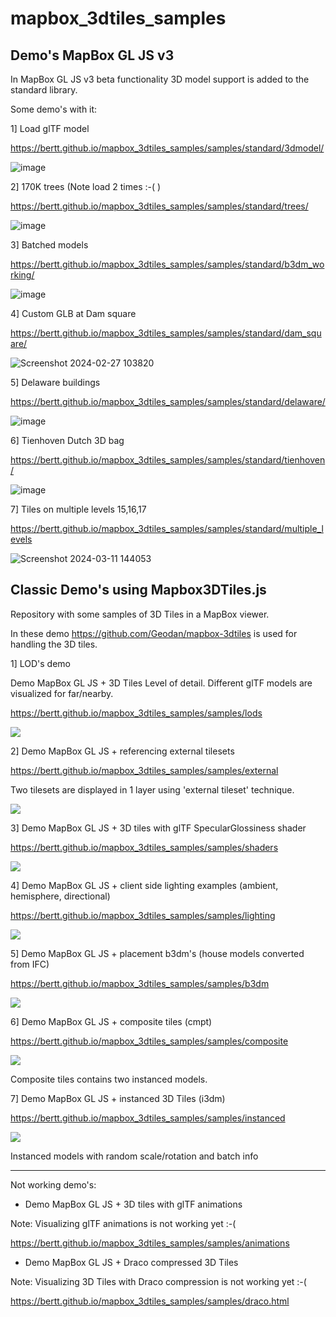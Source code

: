 # mapbox_3dtiles_samples

## Demo's  MapBox GL JS v3

In MapBox GL JS v3 beta functionality 3D model support is added to the standard library.

Some demo's with it:

1] Load glTF model

https://bertt.github.io/mapbox_3dtiles_samples/samples/standard/3dmodel/

![image](https://github.com/bertt/mapbox_3dtiles_samples/assets/538812/a391877c-a805-485c-af86-cb9db168c17a)


2] 170K trees (Note load 2 times :-( )

https://bertt.github.io/mapbox_3dtiles_samples/samples/standard/trees/

![image](https://github.com/bertt/mapbox_3dtiles_samples/assets/538812/04ebd034-cfa3-4f3f-9049-f51b909c4694)

3] Batched models

https://bertt.github.io/mapbox_3dtiles_samples/samples/standard/b3dm_working/

![image](https://github.com/bertt/mapbox_3dtiles_samples/assets/538812/5a4d2ca9-a879-4c02-b2ea-7d004520daf6)

4] Custom GLB at Dam square

https://bertt.github.io/mapbox_3dtiles_samples/samples/standard/dam_square/

![Screenshot 2024-02-27 103820](https://github.com/bertt/mapbox_3dtiles_samples/assets/538812/2cdfbcf3-b963-4b22-be6d-42147870b81f)

5] Delaware buildings

https://bertt.github.io/mapbox_3dtiles_samples/samples/standard/delaware/

![image](https://github.com/bertt/mapbox_3dtiles_samples/assets/538812/ac464c87-36d8-4220-a483-ca26e0d50df6)

6] Tienhoven Dutch 3D bag

https://bertt.github.io/mapbox_3dtiles_samples/samples/standard/tienhoven/

![image](https://github.com/bertt/mapbox_3dtiles_samples/assets/538812/7440b27a-c00f-4ff4-9879-e2844b6aca9c)

7] Tiles on multiple levels 15,16,17

https://bertt.github.io/mapbox_3dtiles_samples/samples/standard/multiple_levels

![Screenshot 2024-03-11 144053](https://github.com/bertt/mapbox_3dtiles_samples/assets/538812/c67fd415-d83b-4d2d-b668-58f57bc89dec)


## Classic Demo's using Mapbox3DTiles.js

Repository with some samples of 3D Tiles in a MapBox viewer.

In these demo https://github.com/Geodan/mapbox-3dtiles is used for handling the 3D tiles.

1] LOD's demo

Demo MapBox GL JS + 3D Tiles Level of detail. Different glTF models are visualized for far/nearby.

https://bertt.github.io/mapbox_3dtiles_samples/samples/lods

<img src = "lods.gif">

2] Demo MapBox GL JS + referencing external tilesets 

https://bertt.github.io/mapbox_3dtiles_samples/samples/external

Two tilesets are displayed in 1 layer using 'external tileset' technique.

<img src = "external_tilesets.png">

3] Demo MapBox GL JS + 3D tiles with glTF SpecularGlossiness shader

https://bertt.github.io/mapbox_3dtiles_samples/samples/shaders

<img src = "specular_glossiness.png">

4] Demo MapBox GL JS + client side lighting examples (ambient, hemisphere, directional)

https://bertt.github.io/mapbox_3dtiles_samples/samples/lighting

<img src = "lighting.png">

5] Demo MapBox GL JS + placement b3dm's (house models converted from IFC)

https://bertt.github.io/mapbox_3dtiles_samples/samples/b3dm

<img src = "b3dm.png">

6] Demo MapBox GL JS + composite tiles (cmpt)

https://bertt.github.io/mapbox_3dtiles_samples/samples/composite

<img src = "composite.png">

Composite tiles contains two instanced models.

7] Demo MapBox GL JS + instanced 3D Tiles (i3dm)

https://bertt.github.io/mapbox_3dtiles_samples/samples/instanced

<img src = "instanced.png">

Instanced models with random scale/rotation and batch info

------------------------------------------------------------------------

Not working demo's:

- Demo MapBox GL JS + 3D tiles with glTF animations

Note: Visualizing glTF animations is not working yet :-(

https://bertt.github.io/mapbox_3dtiles_samples/samples/animations

- Demo MapBox GL JS + Draco compressed 3D Tiles 

Note: Visualizing 3D Tiles with Draco compression is not working yet :-(

https://bertt.github.io/mapbox_3dtiles_samples/samples/draco.html

